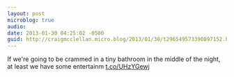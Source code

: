 ```yaml
---
layout: post
microblog: true
audio: 
date: 2013-01-30 04:25:02 -0500
guid: http://craigmcclellan.micro.blog/2013/01/30/t296549573390897152.html
---
```

If we're going to be crammed in a tiny bathroom in the middle of the night, at least we have some entertainm [t.co/UHzYGewj](http://t.co/UHzYGewj)
